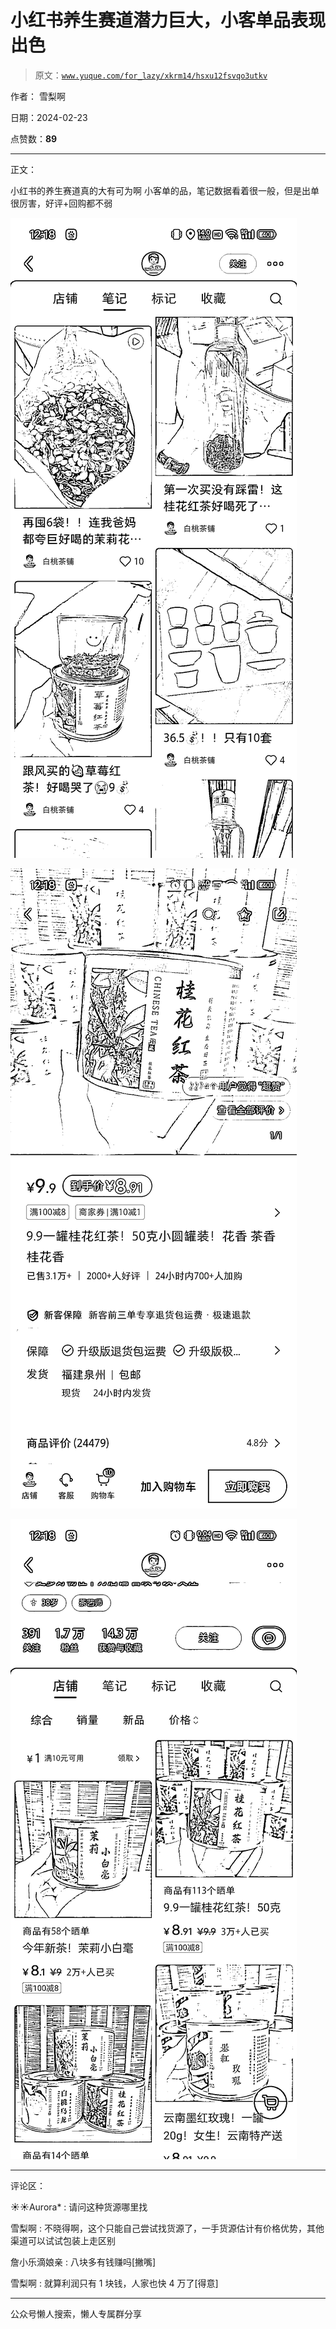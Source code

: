 # 小红书养生赛道潜力巨大，小客单品表现出色

> 原文：[`www.yuque.com/for_lazy/xkrm14/hsxu12fsvqo3utkv`](https://www.yuque.com/for_lazy/xkrm14/hsxu12fsvqo3utkv)

作者： 雪梨啊

日期：2024-02-23

点赞数：**89**

* * *

正文：

小红书的养生赛道真的大有可为啊 小客单的品，笔记数据看着很一般，但是出单很厉害，好评+回购都不弱

![](img/db8f90b88ffefd2d625a233591c2e44f.png)

![](img/fe932d57eac4e232bee42c27fa219d35.png)

![](img/6dbcf4bcd64007f4097d81452e1811df.png)

* * *

评论区：

☀️☀️Aurora* : 请问这种货源哪里找

雪梨啊 : 不晓得啊，这个只能自己尝试找货源了，一手货源估计有价格优势，其他渠道可以试试包装上走区别

詹小乐滴娘亲 : 八块多有钱赚吗[撇嘴]

雪梨啊 : 就算利润只有 1 块钱，人家也快 4 万了[得意]

* * *

公众号懒人搜索，懒人专属群分享